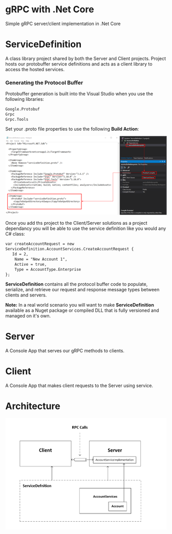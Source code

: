 # gRPC with .Net Core
Simple gRPC server/client implementation in .Net Core

# ServiceDefinition
A class library project shared by both the Server and Client projects. Project hosts our protobuffer service definitions and acts as a client library to access the hosted services. 

### Generating the Protocol Buffer
Protobuffer generation is built into the Visual Studio when you use the following libraries:

    Google.Protobuf
    Grpc
    Grpc.Tools

Set your .proto file properties to use the following **Build Action**:

![service-definition-1](https://github.com/INNVTV/gRPC-NetCore/blob/master/_docs/imgs/service-definition-1.png)

Once you add ths project to the Client/Server solutions as a project dependancy you will be able to use the service definition like you would any C# class:


    var createAccountRequest = new ServiceDefinition.AccountServices.CreateAccountRequest {
       Id = 2,
        Name = "New Account 1",
        Active = true,
        Type = AccountType.Enterprise
    };


**ServiceDefinition** contains all the protocol buffer code to populate, serialize, and retrieve our request and response message types between clients and servers.

**Note:** In a real world scenario you will want to make **ServiceDefinition** available as a Nuget package or compiled DLL that is fully versioned and managed on it's own.

# Server
A Console App that serves our gRPC methods to clients.

# Client
A Console App that makes client requests to the Server using service.

# Architecture

![architecture](https://github.com/INNVTV/gRPC-NetCore/blob/master/_docs/imgs/architecture.png)